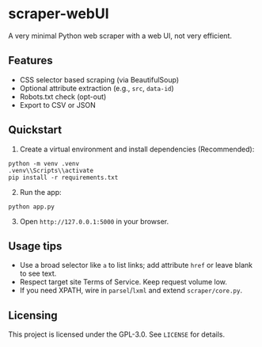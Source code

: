 # scraper-webUI

A very minimal Python web scraper with a web UI, not very efficient.

## Features

- CSS selector based scraping (via BeautifulSoup)
- Optional attribute extraction (e.g., `src`, `data-id`)
- Robots.txt check (opt-out)
- Export to CSV or JSON

## Quickstart

1. Create a virtual environment and install dependencies (Recommended):

```
python -m venv .venv
.venv\\Scripts\\activate
pip install -r requirements.txt
```

2. Run the app:

```
python app.py
```

3. Open `http://127.0.0.1:5000` in your browser.

## Usage tips

- Use a broad selector like `a` to list links; add attribute `href` or leave blank to see text.
- Respect target site Terms of Service. Keep request volume low.
- If you need XPATH, wire in `parsel`/`lxml` and extend `scraper/core.py`.

## Licensing

This project is licensed under the GPL-3.0. See `LICENSE` for details.
